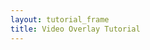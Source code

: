 ```yaml
---
layout: tutorial_frame
title: Video Overlay Tutorial
---
```

<script>
	var map = L.map('map');

	var tiles = L.tileLayer('https://{s}.tile.openstreetmap.org/{z}/{x}/{y}.png', {
		maxZoom: 19,
		attribution: '&copy; <a href="http://www.openstreetmap.org/copyright">OpenStreetMap</a>'
	}).addTo(map);

	var videoUrls = [
		'https://www.mapbox.com/bites/00188/patricia_nasa.webm',
		'https://www.mapbox.com/bites/00188/patricia_nasa.mp4'
	],
	bounds = L.latLngBounds([[32, -130], [13, -100]]);

	map.fitBounds(bounds);

	var overlay = L.videoOverlay(videoUrls, bounds, {
		opacity: 0.8,
		interactive: false,
		autoplay: false
	});
	map.addLayer(overlay);

	overlay.on('load', function () {
		var MyPauseControl = L.Control.extend({
			onAdd: function () {
				var button = L.DomUtil.create('button');
				button.innerHTML = '⏸';
				L.DomEvent.on(button, 'click', function () {
					overlay.getElement().pause();
				});
				return button;
			}
		});
		var MyPlayControl = L.Control.extend({
			onAdd: function () {
				var button = L.DomUtil.create('button');
				button.innerHTML = '▶️';
				L.DomEvent.on(button, 'click', function () {
					overlay.getElement().play();
				});
				return button;
			}
		});

		var pauseControl = (new MyPauseControl()).addTo(map);
		var playControl = (new MyPlayControl()).addTo(map);
	});

</script>
